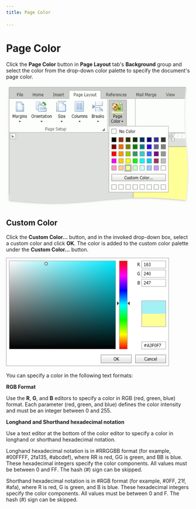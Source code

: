 ```yaml
---
title: Page Color

---
```

# Page Color

Click the **Page Color** button in **Page Layout** tab's **Background** group and select the color from the drop-down color palette to specify the document's page color.


![RichTextEditor-PageColor](../../../images/rich-text-editor-layout-page-color.png)
 

## Custom Color

Click the **Custom Color...** button, and in the invoked drop-down box, select a custom color and click **OK**.  The color is added to the custom color palette under the **Custom Color...** button.


![RichTextEditor-PageColor-Picker](../../../images/rich-text-editor-layout-page-color-picker.png)


You can specify a color in the following text formats:

**RGB Format**

Use the **R**, **G**, and **B** editors to specify a color in RGB (red, green, blue) format. Each parameter (red, green, and blue) defines the color intensity and must be an integer between 0 and 255.

**Longhand and Shorthand hexadecimal notation** 

Use a text editor at the bottom of the color editor to specify a color in longhand or shorthand hexadecimal notation. 

Longhand hexadecimal notation is in #RRGGBB format (for example, #00FFFF, 2fa135, #abcdef), where RR is red, GG is green, and BB is blue. These hexadecimal integers specify the color components. All values must be between 0 and FF. The hash (#) sign can be skipped.

Shorthand hexadecimal notation is in #RGB format (for example, #0FF, 21f, #afa), where R is red, G is green, and B is blue. These hexadecimal integers specify the color components. All values must be between 0 and F. The hash (#) sign can be skipped.
